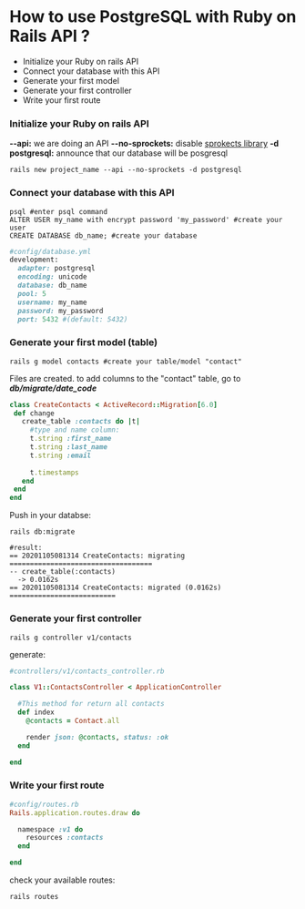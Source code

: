 # How to use PostgreSQL with Ruby on Rails API ?
- Initialize your Ruby on rails API
- Connect your database with this API
- Generate your first model
- Generate your first controller
- Write your first route

### Initialize your Ruby on rails API

**--api:** we are doing an API
**--no-sprockets:** disable <a href="https://github.com/rails/sprockets">sprokects library</a>
**-d postgresql:** announce that our database will be posgresql

```shell
rails new project_name --api --no-sprockets -d postgresql
```

### Connect your database with this API

```shell
psql #enter psql command
ALTER USER my_name with encrypt password 'my_password' #create your user
CREATE DATABASE db_name; #create your database
```

```ruby
#config/database.yml
development:
  adapter: postgresql
  encoding: unicode
  database: db_name
  pool: 5
  username: my_name
  password: my_password
  port: 5432 #(default: 5432)
```

### Generate your first model (table)

```shell
rails g model contacts #create your table/model "contact"
```

 Files are created. to add columns to the "contact" table, go to ***db/migrate/date_code***

 ```ruby
 class CreateContacts < ActiveRecord::Migration[6.0]
  def change
    create_table :contacts do |t|
      #type and name column:
      t.string :first_name
      t.string :last_name
      t.string :email
      
      t.timestamps
    end
  end
end
 ```

Push in your databse:

 ```shell
 rails db:migrate
 
 #result:
 == 20201105081314 CreateContacts: migrating ===================================
-- create_table(:contacts)
   -> 0.0162s
== 20201105081314 CreateContacts: migrated (0.0162s) ==========================
 ```

### Generate your first controller

```shell
rails g controller v1/contacts
```

generate:

```ruby
#controllers/v1/contacts_controller.rb

class V1::ContactsController < ApplicationController

  #This method for return all contacts 
  def index
    @contacts = Contact.all

    render json: @contacts, status: :ok
  end

end
```

### Write your first route

```ruby
#config/routes.rb
Rails.application.routes.draw do

  namespace :v1 do
    resources :contacts
  end

end
```

check your available routes:

```shell
rails routes
```
